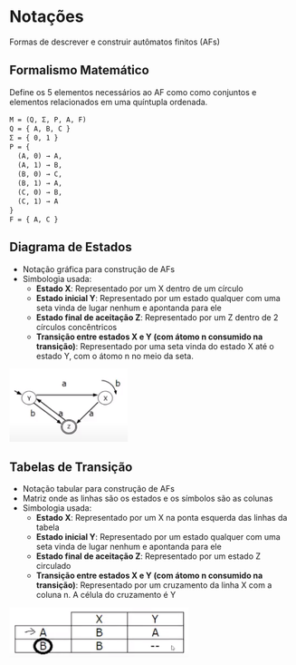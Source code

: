 # Notações

Formas de descrever e construir autômatos finitos (AFs)

## Formalismo Matemático

Define os 5 elementos necessários ao AF como como conjuntos e elementos relacionados em uma quíntupla ordenada.

```
M = (Q, Σ, P, A, F)
Q = { A, B, C }
Σ = { 0, 1 }
P = {
  (A, 0) → A,
  (A, 1) → B,
  (B, 0) → C,
  (B, 1) → A,
  (C, 0) → B,
  (C, 1) → A
}
F = { A, C }
```

## Diagrama de Estados

- Notação gráfica para construção de AFs
- Simbologia usada:
  - **Estado X**: Representado por um X dentro de um círculo
  - **Estado inicial Y**: Representado por um estado qualquer com uma seta vinda de lugar nenhum e apontanda para ele
  - **Estado final de aceitação Z**: Representado por um Z dentro de 2 círculos concêntricos
  - **Transição entre estados X e Y (com átomo n consumido na transição)**: Representado por uma seta vinda do estado X até o estado Y, com o átomo n no meio da seta.

![Diagrama de Estados](diagrama-de-estados.png)

## Tabelas de Transição

- Notação tabular para construção de AFs
- Matriz onde as linhas são os estados e os símbolos são as colunas
- Simbologia usada:
  - **Estado X**: Representado por um X na ponta esquerda das linhas da tabela
  - **Estado inicial Y**: Representado por um estado qualquer com uma seta vinda de lugar nenhum e apontanda para ele
  - **Estado final de aceitação Z**: Representado por um estado Z circulado
  - **Transição entre estados X e Y (com átomo n consumido na transição)**: Representado por um cruzamento da linha X com a coluna n. A célula do cruzamento é Y

![Tabelas de Transição](tabelas-de-transicao.png)
